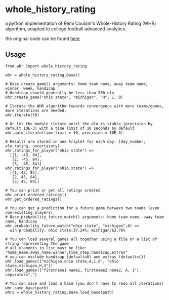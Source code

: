 # whole_history_rating
a python implementation of Rémi Coulom's Whole-History Rating (WHR) algorithm, adapted to college football advanced analytics.

the original code can be found [here](https://github.com/goshrine/whole_history_rating)


Usage
-----

    from whr import whole_history_rating
    
    whr = whole_history_rating.Base()
    
    # Base.create_game() arguments: home team name, away team name, winner, week, handicap
    # Handicap should generally be less than 500 elo
    whr.create_game("ohio state", "michigan", "H", 1, 0)
    
    # Iterate the WHR algorithm towards convergence with more teams/games, more iterations are needed.
    whr.iterate(50)
    
    # Or let the module iterate until the elo is stable (precision by default 10E-3) with a time limit of 10 seconds by default
    whr.auto_iterate(time_limit = 10, precision = 10E-3)

    # Results are stored in one triplet for each day: [day_number, elo_rating, uncertainty]
    whr.ratings_for_player("ohio state") => 
      [[1, -43, 84], 
       [2, -45, 84], 
       [3, -45, 84]]
    whr.ratings_for_player("ohio state") => 
      [[1, 43, 84], 
       [2, 45, 84], 
       [3, 45, 84]]

    # You can print or get all ratings ordered
    whr.print_ordered_ratings()
    whr.get_ordered_ratings()

    # You can get a prediction for a future game between two teams (even non-existing players)
    # Base.probability_future_match() arguments: home team name, away team name, handicap
    whr.probability_future_match("ohio state", "michigan",0) =>
      win probability: ohio state:37.24%; michigan:62.76%
      
    # You can load several games all together using a file or a list of string representing the game
    # all elements in list must be like: "home_name,away_name,winner,time_step,handicap,extras" 
    # you can exclude handicap (default=0) and extras (default={})
    whr.load_games(["michigan,ohio state,A,1,0", "ohio state,michigan,H,2"])
    whr.load_games(["firstname1 name1, firstname2 name2, A, 1"], separator=",")

    # You can save and load a base (you don't have to redo all iterations)
    whr.save_base(path)
    whr2 = whole_history_rating.Base.load_base(path)
